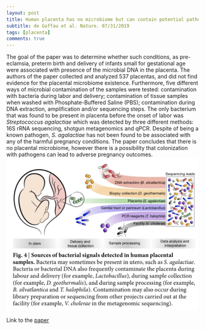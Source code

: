 ```yaml
---
layout: post
title: Human placenta has no microbiome but can contain potential pathogens
subtitle: de Goffau et al. Nature. 07/31/2019
tags: [placenta]
comments: true
---
```

The goal of the paper was to determine whether such conditions, as pre-eclamsia, preterm birth and delivery of infants small for gestational age were associated with presence of the microbial DNA in the placenta. The authors of the paper collected and analyzed 537 placentas, and did not find evidence for the placental microbiome existence. Furthermore, five different ways of microbial contamination of the samples were tested: contamination with bacteria during labor and delivery; contamination of tissue samples when washed with Phosphate-Buffered Saline (PBS); contamination during DNA extraction, amplification and/or sequencing steps. The only bacterium that was found to be present in placenta before the onset of labor was _Streptococcus agalactiae_ which was detected by three different methods: 16S rRNA sequencing, shotgun metagenomics and qPCR. Despite of being a known pathogen, _S. agalactiae_ has not been found to be associated with any of the harmful pregnancy conditions. The paper concludes that there is no placental microbiome, however there is a possibility that colonization with pathogens can lead to adverse pregnancy outcomes.
![Image from the paper](/img/paper_images/2019-04-08.png)

Link to the [paper](https://www.nature.com/articles/s41586-019-1451-5)
